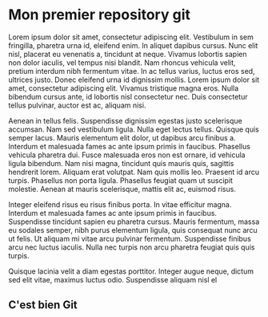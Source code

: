 # Mon premier repository git

Lorem ipsum dolor sit amet, consectetur adipiscing elit. Vestibulum in sem fringilla, pharetra urna id, eleifend enim. In aliquet dapibus cursus. Nunc elit nisl, placerat eu venenatis a, tincidunt at neque. Vivamus lobortis sapien non dolor iaculis, vel tempus nisi blandit. Nam rhoncus vehicula velit, pretium interdum nibh fermentum vitae. In ac tellus varius, luctus eros sed, ultrices justo. Donec eleifend urna id dignissim mollis. Lorem ipsum dolor sit amet, consectetur adipiscing elit. Vivamus tristique magna eros. Nulla bibendum cursus ante, id lobortis nisl consectetur nec. Duis consectetur tellus pulvinar, auctor est ac, aliquam nisi.

Aenean in tellus felis. Suspendisse dignissim egestas justo scelerisque accumsan. Nam sed vestibulum ligula. Nulla eget lectus tellus. Quisque quis semper lacus. Mauris elementum elit dolor, ut dapibus arcu finibus a. Interdum et malesuada fames ac ante ipsum primis in faucibus. Phasellus vehicula pharetra dui. Fusce malesuada eros non est ornare, id vehicula ligula bibendum. Nam nisi magna, tincidunt quis mauris quis, sagittis hendrerit lorem. Aliquam erat volutpat. Nam quis mollis leo. Praesent id arcu turpis. Phasellus non porta ligula. Phasellus feugiat quam ut suscipit molestie. Aenean at mauris scelerisque, mattis elit ac, euismod risus.

Integer eleifend risus eu risus finibus porta. In vitae efficitur magna. Interdum et malesuada fames ac ante ipsum primis in faucibus. Suspendisse tincidunt sapien eu pharetra cursus. Mauris fermentum, massa eu sodales semper, nibh purus elementum ligula, quis consequat nunc arcu ut felis. Ut aliquam mi vitae arcu pulvinar fermentum. Suspendisse finibus arcu nec luctus iaculis. Nulla nec turpis non arcu pharetra feugiat quis quis turpis.

Quisque lacinia velit a diam egestas porttitor. Integer augue neque, dictum sed elit vitae, maximus luctus odio. Suspendisse aliquam nisl el

## C'est bien Git
